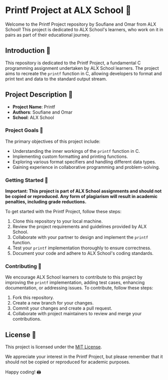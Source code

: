 # Printf Project at ALX School 🌟

Welcome to the Printf Project repository by Soufiane and Omar from ALX School! This project is dedicated to ALX School's learners, who work on it in pairs as part of their educational journey.

## Introduction 🚀

This repository is dedicated to the Printf Project, a fundamental C programming assignment undertaken by ALX School learners. The project aims to recreate the `printf` function in C, allowing developers to format and print text and data to the standard output stream.

## Project Description 📄

- **Project Name**: Printf
- **Authors**: Soufiane and Omar
- **School**: ALX School

### Project Goals 🎯

The primary objectives of this project include:

- Understanding the inner workings of the `printf` function in C.
- Implementing custom formatting and printing functions.
- Exploring various format specifiers and handling different data types.
- Gaining experience in collaborative programming and problem-solving.

### Getting Started 🚀

**Important: This project is part of ALX School assignments and should not be copied or reproduced. Any form of plagiarism will result in academic penalties, including grade reductions.**

To get started with the Printf Project, follow these steps:

1. Clone this repository to your local machine.
2. Review the project requirements and guidelines provided by ALX School.
3. Collaborate with your partner to design and implement the `printf` function.
4. Test your `printf` implementation thoroughly to ensure correctness.
5. Document your code and adhere to ALX School's coding standards.

### Contributing 🤝

We encourage ALX School learners to contribute to this project by improving the `printf` implementation, adding test cases, enhancing documentation, or addressing issues. To contribute, follow these steps:

1. Fork this repository.
2. Create a new branch for your changes.
3. Commit your changes and create a pull request.
4. Collaborate with project maintainers to review and merge your contributions.

## License 📝

This project is licensed under the [MIT License](LICENSE).

We appreciate your interest in the Printf Project, but please remember that it should not be copied or reproduced for academic purposes.

Happy coding! 🖨️
